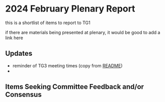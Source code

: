 # 2024 February Plenary Report

this is a shortlist of items to report to TG1

if there are materials being presented at plenary, it would be good to add a link here

## Updates

- reminder of TG3 meeting times (copy from [README](/README.md))
-

## Items Seeking Committee Feedback and/or Consensus
